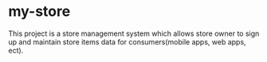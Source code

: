 # my-store
This project is a store management system which allows store owner to sign up and maintain store items data for consumers(mobile apps, web apps, ect).
